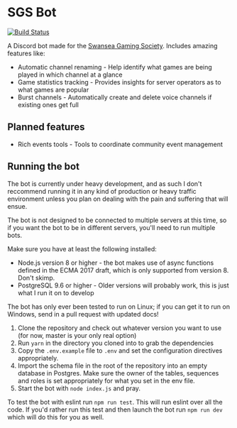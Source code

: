 # SGS Bot

[![Build Status](https://travis-ci.org/ciarancrocker/sgs_bot.svg?branch=master)](https://travis-ci.org/ciarancrocker/sgs_bot)

A Discord bot made for the [Swansea Gaming Society](https://sugaming.co.uk). Includes amazing features like:

* Automatic channel renaming - Help identify what games are being played in which channel at a glance
* Game statistics tracking - Provides insights for server operators as to what games are popular
* Burst channels - Automatically create and delete voice channels if existing ones get full

## Planned features

* Rich events tools - Tools to coordinate community event management

## Running the bot

The bot is currently under heavy development, and as such I don't reccommend running it in any kind of production or
heavy traffic environment unless you plan on dealing with the pain and suffering that will ensue.

The bot is not designed to be connected to multiple servers at this time, so if you want the bot to be in different
servers, you'll need to run multiple bots.

Make sure you have at least the following installed:

* Node.js version 8 or higher - the bot makes use of async functions defined in the ECMA 2017 draft, which is only
supported from version 8. Don't skimp.
* PostgreSQL 9.6 or higher - Older versions will probably work, this is just what I run it on to develop

The bot has only ever been tested to run on Linux; if you can get it to run on Windows, send in a pull request with
updated docs!

1. Clone the repository and check out whatever version you want to use (for now, master is your only real option)
2. Run `yarn` in the directory you cloned into to grab the dependencies
3. Copy the `.env.example` file to `.env` and set the configuration directives appropriately.
4. Import the schema file in the root of the repository into an empty database in Postgres. Make sure the owner of the
tables, sequences and roles is set appropriately for what you set in the env file.
5. Start the bot with `node index.js` and pray.

To test the bot with eslint run `npm run test`. This will run eslint over all the code. If you'd rather run this test
and then launch the bot run `npm run dev` which will do this for you as well.
